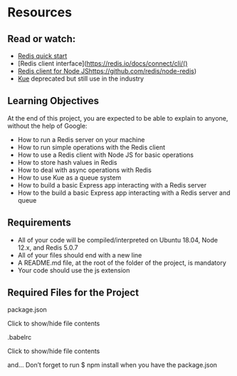 # Resources
## Read or watch:

* [Redis quick start](https://redis.io/docs/install/install-redis/)
* [Redis client interface](https://redis.io/docs/connect/cli/()
* [Redis client for Node JS]()https://github.com/redis/node-redis)
* [Kue]() deprecated but still use in the industry

## Learning Objectives
At the end of this project, you are expected to be able to explain to anyone, without the help of Google:

* How to run a Redis server on your machine
* How to run simple operations with the Redis client
* How to use a Redis client with Node JS for basic operations
* How to store hash values in Redis
* How to deal with async operations with Redis
* How to use Kue as a queue system
* How to build a basic Express app interacting with a Redis server
* How to the build a basic Express app interacting with a Redis server and queue

## Requirements
* All of your code will be compiled/interpreted on Ubuntu 18.04, Node 12.x, and Redis 5.0.7
* All of your files should end with a new line
* A README.md file, at the root of the folder of the project, is mandatory
* Your code should use the js extension

## Required Files for the Project
package.json

Click to show/hide file contents

.babelrc

Click to show/hide file contents

and…
Don’t forget to run $ npm install when you have the package.json
